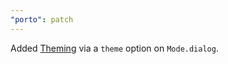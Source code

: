 ```yaml
---
"porto": patch
---
```


Added [Theming](https://porto.sh/sdk/guides/theming) via a `theme` option on `Mode.dialog`.
